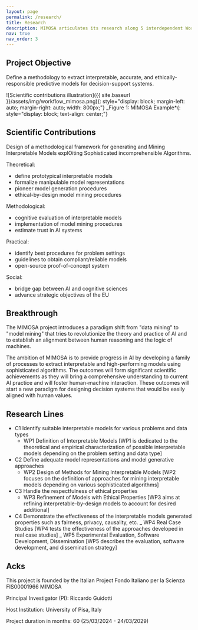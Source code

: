 ```yaml
---
layout: page
permalink: /research/
title: Research
description: MIMOSA articulates its research along 5 interdependent Work Packages (WP) transversely address the 4 challenges (C).
nav: true
nav_order: 3
---
```


## Project Objective

Define a methodology to extract interpretable, accurate, and ethically-responsible predictive models for decision-support systems.

![Scientific contributions illustration]({{ site.baseurl }}/assets/img/workflow_mimosa.png){: style="display: block; margin-left: auto; margin-right: auto; width: 800px;"}
\_Figure 1: MIMOSA Example*{: style="display: block; text-align: center;"}

## Scientific Contributions

Design of a methodological framework for generating and Mining Interpretable Models explOiting Sophisticated incomprehensible Algorithms.

Theoretical:

- define prototypical interpretable models
- formalize manipulable model representations
- pioneer model generation procedures
- ethical-by-design model mining procedures

Methodological:

- cognitive evaluation of interpretable models
- implementation of model mining procedures
- estimate trust in AI systems

Practical:

- identify best procedures for problem settings
- guidelines to obtain compliant/reliable models
- open-source proof-of-concept system

Social:

- bridge gap between AI and cognitive sciences
- advance strategic objectives of the EU

## Breakthrough

The MIMOSA project introduces a paradigm shift from "data mining" to "model mining" that tries to revolutionize the theory and practice of AI and to establish an alignment between human reasoning and the logic of machines.

The ambition of MIMOSA is to provide progress in AI by developing a family of processes to extract interpretable and high-performing models using sophisticated algorithms. The outcomes will form significant scientific achievements as they will bring a comprehensive understanding to current AI practice and will foster human-machine interaction. These outcomes will start a new paradigm for designing decision systems that would be easily aligned with human values.

## Research Lines

- C1 Identify suitable interpretable models for various problems and data types
  - WP1 Definition of Interpretable Models [WP1 is dedicated to the theoretical and empirical characterization of possible interpretable models depending on the problem setting and data type]
- C2 Define adequate model representations and model generative approaches
  - WP2 Design of Methods for Mining Interpretable Models [WP2 focuses on the definition of approaches for mining interpretable models depending on various sophisticated algorithms]
- C3 Handle the respectfulness of ethical properties
  - WP3 Refinement of Models with Ethical Properties [WP3 aims at refining interpretable-by-design models to account for desired additional]
- C4 Demonstrate the effectiveness of the interpretable models generated
  properties such as fairness, privacy, causality, etc.
  _ WP4 Real Case Studies [WP4 tests the effectiveness of the approaches developed in real case studies]
  _ WP5 Experimental Evaluation, Software Development, Dissemination [WP5 describes the evaluation, software development, and dissemination strategy]

## Acks

This project is founded by the Italian Project Fondo Italiano per la Scienza FIS00001966 MIMOSA

Principal Investigator (PI): Riccardo Guidotti

Host Institution: University of Pisa, Italy

Project duration in months: 60 (25/03/2024 - 24/03/2029)
